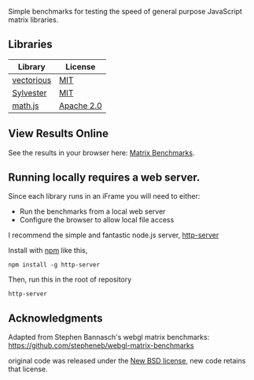 Simple benchmarks for testing the speed of general purpose JavaScript matrix libraries.

## Libraries

Library | License
--------|-------
[vectorious](https://github.com/mateogianolio/vectorious) | [MIT](http://www.opensource.org/licenses/mit-license.php)
[Sylvester](https://github.com/jcoglan/sylvester) | [MIT](http://www.opensource.org/licenses/mit-license.php)
[math.js](https://github.com/josdejong/mathjs) | [Apache 2.0](http://www.apache.org/licenses/LICENSE-2.0)

## View Results Online
See the results in your browser here: [Matrix Benchmarks](http://waylonflinn.github.io/js-matrix-benchmarks/matrix_benchmark.html).

## Running locally requires a web server.

Since each library runs in an iFrame you will need to either:

* Run the benchmarks from a local web server
* Configure the browser to allow local file access

I recommend the simple and fantastic node.js server, [http-server](https://github.com/indexzero/http-server)

Install with [npm](http://npmjs.org) like this,

```npm install -g http-server```

Then, run this in the root of repository

```http-server```

## Acknowledgments

Adapted from Stephen Bannasch's webgl matrix benchmarks: https://github.com/stepheneb/webgl-matrix-benchmarks

original code was released under the [New BSD license](http://www.opensource.org/licenses/bsd-license.php),
new code retains that license.
